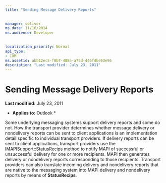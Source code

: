 ```yaml
---
title: "Sending Message Delivery Reports"
 
 
manager: soliver
ms.date: 11/16/2014
ms.audience: Developer
 
 
localization_priority: Normal
api_type:
- COM
ms.assetid: abb12ec5-f0b7-488a-a75d-446f4be53e96
description: "Last modified: July 23, 2011"
---
```


# Sending Message Delivery Reports

 **Last modified:** July 23, 2011 
  
 * **Applies to:** Outlook * 
  
Some underlying messaging systems support delivery reports and some do not. How the transport provider determines whether message delivery or nondelivery reports can be sent to client applications is an implementation detail specific to individual transport providers. If delivery reports can be sent to client applications, transport providers use the [IMAPISupport::StatusRecips](imapisupport-statusrecips.md) method to notify MAPI of successful or unsuccessful delivery for one or more recipients. MAPI then generates delivery or nondelivery reports corresponding to those recipients. Transport providers can also translate incoming delivery and nondelivery reports that are native to the messaging system into MAPI delivery and nondelivery reports by means of **StatusRecips**.
  

